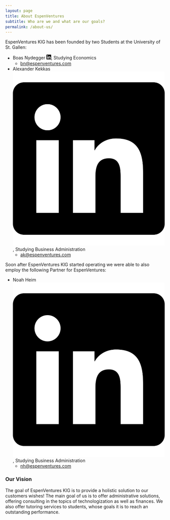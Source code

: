 ```yaml
---
layout: page
title: About EspenVentures
subtitle: Who are we and what are our goals?
permalink: /about-us/
---
```


EspenVentures KlG has been founded by two Students at the University of St. Gallen: 

- Boas Nydegger <img src="https://github.com/Erd4/Erd4.github.io/raw/master/docs/assets/img/linkedin.svg" width="3%" height="3%">, Studying Economics
  - [bn@espenventures.com](mailto:bn@espenventures.com)
- Alexander Kekkas [![LinkedIn](https://github.com/Erd4/Erd4.github.io/raw/master/docs/assets/img/linkedin.svg "LinkedIn")](https://www.linkedin.com/in/Kekkas/), Studying Business Administration
  - [ak@espenventures.com](mailto:ak@espenventures.com)

Soon after EspenVentures KlG started operating we were able to also employ the following Partner for EspenVentures:

- Noah Heim [![LinkedIn](https://github.com/Erd4/Erd4.github.io/raw/master/docs/assets/img/linkedin.svg "LinkedIn")](https://www.linkedin.com/in/noah-heim-9183b920b), Studying Business Administration
  - [nh@espenventures.com](mailto:nh@espenventures.com)


### Our Vision

The goal of EspenVentures KlG is to provide a holistic solution to our customers wishes! The main goal of us is to offer administrative solutions, offering consulting in the topics of technologization as well as finances. We also offer tutoring services to students, whose goals it is to reach an outstanding performance.
